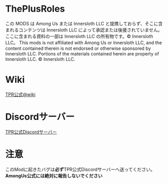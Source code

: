 # ThePlusRoles
この MODS は Among Us または Innersloth LLC と提携しておらず、そこに含まれるコンテンツは Innersloth LLC によって承認または後援されていません。ここに含まれる資料の一部は Innersloth LLC の所有物です。© Innersloth LLC。
This mods is not affiliated with Among Us or Innersloth LLC, and the content contained therein is not endorsed or otherwise sponsored by Innersloth LLC. Portions of the materials contained herein are property of Innersloth LLC. © Innersloth LLC.
# Wiki
[TPR公式@wiki](https://w.atwiki.jp/theplusroles/)
# Discordサーバー
[TPR公式Discordサーバー](https://discord.gg/QBFYYuPDWq)
# 注意
このModに起きたバグは**必ず**TPR公式Discordサーバーへ送ってください。
**AmongUs公式には絶対に報告しないでください**
